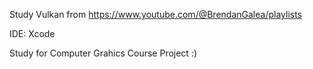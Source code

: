 Study Vulkan from https://www.youtube.com/@BrendanGalea/playlists

IDE: Xcode

Study for Computer Grahics Course Project :)
